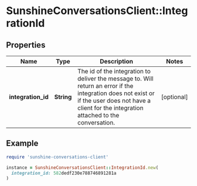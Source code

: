 # SunshineConversationsClient::IntegrationId

## Properties

| Name | Type | Description | Notes |
| ---- | ---- | ----------- | ----- |
| **integration_id** | **String** | The id of the integration to deliver the message to. Will return an error if the integration does not exist or if the user does not have a client for the integration attached to the conversation.  | [optional] |

## Example

```ruby
require 'sunshine-conversations-client'

instance = SunshineConversationsClient::IntegrationId.new(
  integration_id: 582dedf230e788746891281a
)
```

